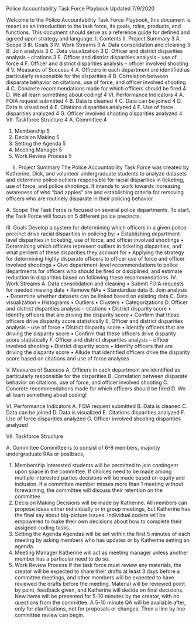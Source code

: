 Police Accountability Task Force Playbook
Updated 7/9/2020

Welcome to the Police Accountability Task Force Playbook, this document is meant as an introduction to the task force, its goals, roles, products, and functions. This document should serve as a reference guide for defined and agreed upon strategy and language.
I.	Contents
II.	Project Summary	3
A.	Scope	3
III.	Goals	3
IV.	Work Streams	3
A.	Data consolidation and cleaning	3
B.	Join analysis	3
C.	Data visualization	3
D.	Officer and district disparities analysis – citations	3
E.	Officer and district disparities analysis – use of force	4
F.	Officer and district disparities analysis – officer involved shooting	4
V.	Measures of Success	4
A.	Officers in each department are identified as particularly responsible for the disparities	4
B.	Correlation between disparate behavior on citations, use of force, and officer involved shooting	4
C.	Concrete recommendations made for which officers should be fired	4
D.	We all learn something about coding!	4
VI.	Performance Indicators	4
A.	FOIA request submitted	4
B.	Data is cleaned	4
C.	Data can be joined	4
D.	Data is visualized	4
E.	Citations disparities analyzed	4
F.	Use of force disparities analyzed	4
G.	Officer involved shooting disparities analyzed	4
VII.	Taskforce Structure	4
A.	Committee	4
1.	Membership	5
2.	Decision Making	5
3.	Setting the Agenda	5
4.	Meeting Manager	5
5.	Work Review Process	5

 
II.	Project Summary
The Police Accountability Task Force was created by Katherine, Dick, and volunteer undergraduate students to analyze datasets and determine police outliers responsible for racial disparities in ticketing, use of force, and police shootings. It intends to work towards increasing awareness of who “bad apples” are and establishing criteria for removing officers who are routinely disparate in their policing behavior.

A.	Scope
The Task Force is focused on several police departments. To start, the Task Force will focus on 5 different police precincts. 

III.	Goals
Develop a system for determining which officers in a given police precinct drive racial disparities in policing by:
•	Establishing department-level disparities in ticketing, use of force, and officer involved shootings
•	Determining which officers represent outliers in ticketing disparities, and what percent of these disparities they account for
•	Applying the strategy for determining highly disparate officers to officer use of force and officer involved shootings
•	Give department-level recommendations to police departments for officers who should be fired or disciplined, and estimate reduction in disparities based on following these recommendations.
IV.	Work Streams
A.	Data consolidation and cleaning
•	Submit FOIA requests for needed missing data
•	Remove NAs
•	Standardize data
B.	Join analysis
•	Determine whether datasets can be linked based on existing data
C.	Data visualization
•	Histograms
•	Outliers
•	Clusters
•	Categorizations
D.	Officer and district disparities analysis – citations
•	District disparity score
•	Identify officers that are driving the disparity score
•	Confirm that these officers drive disparity score statistically
E.	Officer and district disparities analysis – use of force
•	District disparity score
•	Identify officers that are driving the disparity score
•	Confirm that these officers drive disparity score statistically
F.	Officer and district disparities analysis – officer involved shooting
•	District disparity score
•	Identify officers that are driving the disparity score
•	Allude that identified officers drive the disparity score based on citations and use of force analyses


V.	Measures of Success
A.	Officers in each department are identified as particularly responsible for the disparities
B.	Correlation between disparate behavior on citations, use of force, and officer involved shooting
C.	Concrete recommendations made for which officers should be fired
D.	We all learn something about coding!

VI.	Performance Indicators
A.	FOIA request submitted
B.	Data is cleaned
C.	Data can be joined
D.	Data is visualized
E.	Citations disparities analyzed
F.	Use of force disparities analyzed
G.	Officer involved shooting disparities analyzed

VII.	Taskforce Structure

A.	Committee
Committee is to consist of 6-8 members, majority undergraduate RAs or postbacs,
1.	Membership
Interested students will be permitted to join contingent upon space in the committee. If choices need to be made among multiple interested parties decisions will be made based on equity and inclusion. If a committee member misses more than 1 meeting without forewarning, the committee will discuss their retention on the committee.
2.	Decision Making
Decisions will be made by Katherine. All members can propose ideas either individually or in group meetings, but Katherine has the final say about big-picture issues. Individual coders will be empowered to make their own decisions about how to complete their assigned coding tasks. 
3.	Setting the Agenda
Agendas will be set within the first 5 minutes of each meeting by asking members who has updates or by Katherine setting an agenda. 
4.	Meeting Manager
Katherine will act as meeting manager unless another member has a particular need to do so. 
5.	Work Review Process
If the task force must review any materials, the creator will be expected to share their drafts at least 3 days before a committee meetings, and other members will be expected to have reviewed the drafts before the meeting. Material will be reviewed point by point, feedback given, and Katherine will decide on final decisions.
New items will be presented for 5-10 minutes by the creator, with no questions from the committee. A 5-10 minute QA will be available after, only for clarifications, not for proposals or changes. Then a line by line committee review can begin.
